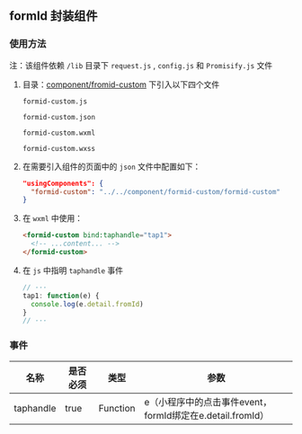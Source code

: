 ## formId 封装组件

### 使用方法

注：该组件依赖 `/lib` 目录下 `request.js` , `config.js` 和 `Promisify.js` 文件

1. 目录：[component/fromid-custom](/component/formid-custom) 下引入以下四个文件

    `formid-custom.js`

    `formid-custom.json`

    `formid-custom.wxml`

    `formid-custom.wxss`
2. 在需要引入组件的页面中的 `json` 文件中配置如下：
    
    ```json
    "usingComponents": {
      "formid-custom": "../../component/formid-custom/formid-custom"
    }
    ```
3. 在 `wxml` 中使用：
    
    ```html
    <formid-custom bind:taphandle="tap1">
      <!-- ...content... -->
    </formid-custom>
    ```
4. 在 `js` 中指明 `taphandle` 事件
    
    ```js
    // ···
    tap1: function(e) {
      console.log(e.detail.fromId)
    }
    // ···
    ```

### 事件

|    名称     |  是否必须  |   类型    |   参数    |
| ---------- |  -------  | -------- | -------- |
| taphandle  |   true    | Function | e（小程序中的点击事件event，formId绑定在e.detail.fromId） |